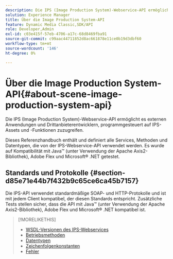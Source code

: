 ```yaml
---
description: Die IPS (Image Production System)-Webservice-API ermöglicht es externen Anwendungen und Drittanbieterentwicklern, programmgesteuert auf IPS-Assets und -Funktionen zuzugreifen.
solution: Experience Manager
title: Über die Image Production System-API
feature: Dynamic Media Classic,SDK/API
role: Developer,Admin
exl-id: c03e415f-57eb-4706-a17c-68d8469fba91
source-git-commit: c99aac44711852d8ac661878e11ce0b19d3dbf60
workflow-type: tm+mt
source-wordcount: '146'
ht-degree: 0%

---
```


# Über die Image Production System-API{#about-scene-image-production-system-api}

Die IPS (Image Production System)-Webservice-API ermöglicht es externen Anwendungen und Drittanbieterentwicklern, programmgesteuert auf IPS-Assets und -Funktionen zuzugreifen.

Dieses Referenzhandbuch enthält und definiert alle Services, Methoden und Datentypen, die von der IPS-Webservice-API verwendet werden. Es wurde auf Kompatibilität mit Java™ (unter Verwendung der Apache Axis2-Bibliothek), Adobe Flex und Microsoft® .NET getestet.

## Standards und Protokolle {#section-d85e71e44b7f432b9c65ce6ca45b7157}

Die IPS-API verwendet standardmäßige SOAP- und HTTP-Protokolle und ist mit jedem Client kompatibel, der diesen Standards entspricht. Zusätzliche Tests stellen sicher, dass die API mit Java™ (unter Verwendung der Apache Axis2-Bibliothek), Adobe Flex und Microsoft® .NET kompatibel ist.

>[!MORELIKETHIS]
>
>* [WSDL-Versionen des IPS-Webservices](c-wsdl-versions.md#concept-aff3e13f3b59486882260b5f2e962226)
>* [Betriebsmethoden](operations/c-operations-intro/c-methods/c-methods.md)
>* [Datentypen](types/c-data-types/c-data-types.md#concept-dcf2ce73ff334e22bc4c634e3a0a50a6)
>* [Zeichenfolgenkonstanten](string-constants/c-string-constants/c-string-constants.md)
>* [Fehler](faults/c-faults/c-faults.md#concept-28c5e495f39443ecab05384d8cf8ab6b)

